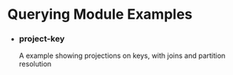 <h1>Querying Module Examples</h1>

- <h3>project-key</h3>
	A example showing projections on keys, with joins and partition resolution
    
